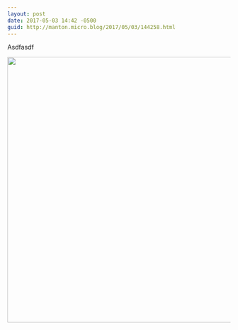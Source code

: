 ```yaml
---
layout: post
date: 2017-05-03 14:42 -0500
guid: http://manton.micro.blog/2017/05/03/144258.html
---
```

Asdfasdf

<img src="http://manton.micro.blog/uploads/2017/a3a76e140e.jpg" width="600" height="600" style="height: auto" />
